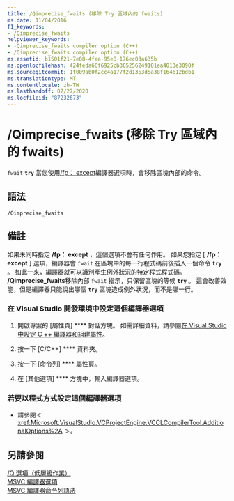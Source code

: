 ```yaml
---
title: /Qimprecise_fwaits (移除 Try 區域內的 fwaits)
ms.date: 11/04/2016
f1_keywords:
- /Qimprecise_fwaits
helpviewer_keywords:
- -Qimprecise_fwaits compiler option (C++)
- /Qimprecise_fwaits compiler option (C++)
ms.assetid: b1501f21-7e08-4fea-95e8-176ec03a635b
ms.openlocfilehash: 424feda66f6925cb305256249101ea4013e3090f
ms.sourcegitcommit: 1f009ab0f2cc4a177f2d1353d5a38f164612bdb1
ms.translationtype: MT
ms.contentlocale: zh-TW
ms.lasthandoff: 07/27/2020
ms.locfileid: "87232673"
---
```

# <a name="qimprecise_fwaits-remove-fwaits-inside-try-blocks"></a>/Qimprecise_fwaits (移除 Try 區域內的 fwaits)

`fwait` **`try`** 當您使用[/fp： except](fp-specify-floating-point-behavior.md)編譯器選項時，會移除區塊內部的命令。

## <a name="syntax"></a>語法

```
/Qimprecise_fwaits
```

## <a name="remarks"></a>備註

如果未同時指定 **/fp： except** ，這個選項不會有任何作用。 如果您指定 [ **/fp： except** ] 選項，編譯器會 `fwait` 在區塊中的每一行程式碼前後插入一個命令 **`try`** 。 如此一來，編譯器就可以識別產生例外狀況的特定程式程式碼。 **/Qimprecise_fwaits**移除內部 `fwait` 指示，只保留區塊的等候 **`try`** 。 這會改善效能，但是編譯器只能說出哪個 **`try`** 區塊造成例外狀況，而不是哪一行。

### <a name="to-set-this-compiler-option-in-the-visual-studio-development-environment"></a>在 Visual Studio 開發環境中設定這個編譯器選項

1. 開啟專案的 [屬性頁] **** 對話方塊。 如需詳細資料，請參閱[在 Visual Studio 中設定 C ++ 編譯器和組建屬性](../working-with-project-properties.md)。

1. 按一下 [C/C++] **** 資料夾。

1. 按一下 [命令列] **** 屬性頁。

1. 在 [其他選項] **** 方塊中，輸入編譯器選項。

### <a name="to-set-this-compiler-option-programmatically"></a>若要以程式方式設定這個編譯器選項

- 請參閱＜ <xref:Microsoft.VisualStudio.VCProjectEngine.VCCLCompilerTool.AdditionalOptions%2A> ＞。

## <a name="see-also"></a>另請參閱

[/Q 選項（低層級作業）](q-options-low-level-operations.md)<br/>
[MSVC 編譯器選項](compiler-options.md)<br/>
[MSVC 編譯器命令列語法](compiler-command-line-syntax.md)
